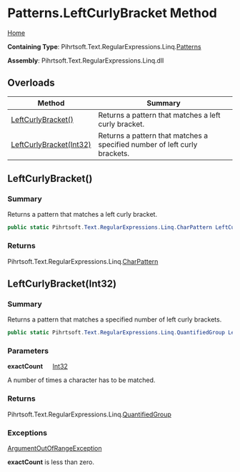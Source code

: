 # Patterns\.LeftCurlyBracket Method

[Home](../../../../../../README.md)

**Containing Type**: Pihrtsoft\.Text\.RegularExpressions\.Linq\.[Patterns](../README.md)

**Assembly**: Pihrtsoft\.Text\.RegularExpressions\.Linq\.dll

## Overloads

| Method | Summary |
| ------ | ------- |
| [LeftCurlyBracket()](#Pihrtsoft_Text_RegularExpressions_Linq_Patterns_LeftCurlyBracket) | Returns a pattern that matches a left curly bracket\. |
| [LeftCurlyBracket(Int32)](#Pihrtsoft_Text_RegularExpressions_Linq_Patterns_LeftCurlyBracket_System_Int32_) | Returns a pattern that matches a specified number of left curly brackets\. |

## LeftCurlyBracket\(\) <a name="Pihrtsoft_Text_RegularExpressions_Linq_Patterns_LeftCurlyBracket"></a>

### Summary

Returns a pattern that matches a left curly bracket\.

```csharp
public static Pihrtsoft.Text.RegularExpressions.Linq.CharPattern LeftCurlyBracket()
```

### Returns

Pihrtsoft\.Text\.RegularExpressions\.Linq\.[CharPattern](../../CharPattern/README.md)

## LeftCurlyBracket\(Int32\) <a name="Pihrtsoft_Text_RegularExpressions_Linq_Patterns_LeftCurlyBracket_System_Int32_"></a>

### Summary

Returns a pattern that matches a specified number of left curly brackets\.

```csharp
public static Pihrtsoft.Text.RegularExpressions.Linq.QuantifiedGroup LeftCurlyBracket(int exactCount)
```

### Parameters

**exactCount** &emsp; [Int32](https://docs.microsoft.com/en-us/dotnet/api/system.int32)

A number of times a character has to be matched\.

### Returns

Pihrtsoft\.Text\.RegularExpressions\.Linq\.[QuantifiedGroup](../../QuantifiedGroup/README.md)

### Exceptions

[ArgumentOutOfRangeException](https://docs.microsoft.com/en-us/dotnet/api/system.argumentoutofrangeexception)

**exactCount** is less than zero\.

